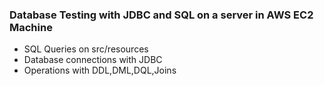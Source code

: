 ### Database Testing with JDBC and SQL on a server in AWS EC2 Machine

 * SQL Queries on src/resources
 * Database connections with JDBC 
 * Operations with DDL,DML,DQL,Joins
